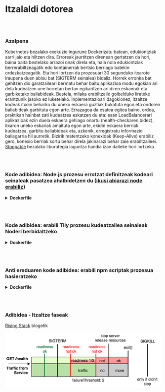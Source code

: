 # Itzalaldi dotorea

<br/><br/>

### Azalpena

Kubernetes bezalako exekuzio ingurune Dockerizatu batean, edukiontziak sarri jaio eta hiltzen dira. Erroreak jaurtitzen direnean gertatzen da hori, baina baita bestelako arrazoi onak direla eta, hala nola edukiontziak berrerabiltzeagatik edo kontainerrak bertsio berriago batekin ordezkatzeagatik. Eta hori lortzen da prozesuari 30 segunduko itxarote iraupena duen abisu bat (SIGTERM seinalea) bidaliz. Horrek erronka bat gehitzen dio garatzaileari bermatu behar baitu aplikazioa modu egokian ari dela kudeatzen une horretan bertan egikaritzen ari diren eskaerak eta garbiketako baliabideak. Bestela, milaka erabiltzaile goibelduko lirateke erantzunik jasoko ez luketelako. Inplementazioari dagokionez, itzaltze kodeak itxoin beharko du uneko eskaera guztiak bukatuta egon eta ondoren baliabideak garbituta egon arte. Errazagoa da esatea egitea baino, ordea, praktikan hainbat zati kudeatzea eskatzen du eta: esan LoadBalancerari aplikazioak ezin duela eskaera gehiago onartu (health-checkaren bidez), itxaron uneko eskariak amaituta egon arte, ekidin eskaera berriak kudeatzea, garbitu baliabideak eta, azkenik, erregistratu informazio baliagarria hil aurretik. Bizirik matentzeko konexioak (Keep-Alive) erabiliz gero, konexio berriak sortu behar direla jakinarazi behar zaie erabiltzaileei. [Stoppable](https://github.com/hunterloftis/stoppable) bezalako liburutegia laguntza handia izan daiteke hori lortzeko.

<br/><br/>

### Kode adibidea: Node.js prozesu errotzat definitzeak kodeari seinaleak pasatzea ahalbidetzen du ([ikusi abiarazi node erabiliz](/sections/docker/bootstrap-using-node.basque.md))

<details>

<summary><strong>Dockerfile</strong></summary>

```dockerfile
FROM node:12-slim

# Eraikitze logika hemen dago

CMD ["node", "index.js"]
#Hemengo ilarak Node.js prozesu erroa (PID1) bilakatuko du

```

</details>

<br/><br/>

### Kode adibidea: erabili Tily prozesu kudeatzailea seinaleak Noderi berbidaltzeko

<details>

<summary><strong>Dockerfile</strong></summary>

```dockerfile
FROM node:12-slim

# Eraikitze logika hemen dago

ENV TINI_VERSION v0.19.0
ADD https://github.com/krallin/tini/releases/download/${TINI_VERSION}/tini /tini
RUN chmod +x /tini
ENTRYPOINT ["/tini", "--"]

CMD ["node", "index.js"]
#Hemendik aurrera Nodek PID1 bezala jokatuko duten TINIren azpi prozesuak abiatuko ditu

```

</details>

<br/><br/>

### Anti ereduaren kode adibidea: erabili npm scriptak prozesua hasieratzeko

<details>

<summary><strong>Dockerfile</strong></summary>

```dockerfile
FROM node:12-slim

# Eraikitze logika hemen dator

CMD ["npm", "start"]
#Hemendik aurrera Nodek bigarren mailako prozesuak abiatuko ditu eta npmek ez ditu seinaleak jasoko

```

</details>

<br/><br/>

### Adibidea - Itzaltze faseak

[Rising Stack](https://blog.risingstack.com/graceful-shutdown-node-js-kubernetes/) blogetik

![alt text](/assets/images/Kubernetes-graceful-shutdown-flowchart.png "Itzaltze faseak")
